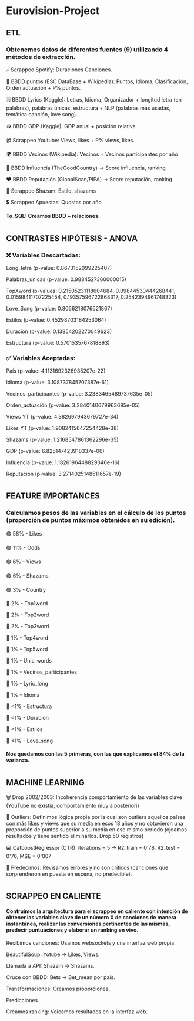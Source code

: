 # Eurovision-Project

## ETL
### Obtenemos datos de diferentes fuentes (9) utilizando 4 métodos de extracción.
🎶 Scrappeo Spotify: Duraciones Canciones.

💯 BBDD puntos (ESC DataBase + Wikipedia): Puntos, Idioma, Clasificación, Orden actuación + P% puntos.

🗒️ BBDD Lyrics (Kaggle): Letras, Idioma, Organizador + longitud letra (en palabras), palabras únicas, estructura + NLP (palabras más usadas, temática canción, love song).

🪙 BBDD GDP (Kaggle): GDP anual + posición relativa

📹 Scrappeo Youtube: Views, likes + P% views, likes.

🌍 BBDD Vecinos (Wikipedia): Vecinos + Vecinos participantes por año

💪 BBDD Influencia (TheGoodCountry) -> Score influencia, ranking

❤️ BBDD Reputación (GlobalScan/PIPA) -> Score reputación, ranking

🔎 Scrappeo Shazam: Estilo, shazams

💲 Scrappeo Apuestas: Quostas por año

#### To_SQL: Creamos BBDD + relaciones.
#

## CONTRASTES HIPÓTESIS - ANOVA

### ❌ Variables Descartadas:
Long_letra (p-value: 0.8673152099225407)

Palabras_unicas (p-value: 0.9884527360000015)

TopXword (p-values: 0.21505231118604684, 0.09844530444268441, 0.01598411707225454, 0.19357596722868317, 0.2542394961748323)

Love_Song (p-value: 0.8066218076621867)

Estilos (p-value: 0.45298703184253064)

Duración (p-value: 0.13854202270049623)

Estructura (p-value: 0.5701535767818893)

### ✅ Variables Aceptadas:

País (p-value: 4.1131692326935207e-22)

Idioma (p-value: 3.108737845707387e-61)

Vecinos_participantes (p-value: 3.2383465489737635e-05)

Orden_actuación (p-value: 3.2840140679963695e-05)

Views YT (p-value: 4.382697943679727e-34)

Likes YT (p-value: 1.9082415647254428e-38)

Shazams (p-value: 1.2168547861362296e-35)

GDP (p-value: 6.825147423918337e-06)

Influencia (p-value: 1.1826196448829346e-16)

Reputación (p-value: 3.2714025148511657e-19)
#
## FEATURE IMPORTANCES
### Calculamos pesos de las variables en el cálculo de los puntos (proporción de puntos máximos obtenidos en su edición).

🟢 58% - Likes 

🟢 11% - Odds

🟢 6% - Views

🟢 6% - Shazams

🟢 3% - Country

🔴 2% - Top1word

🔴 2% - Top2word

🔴 2% - Top3word

🔴 1% - Top4word

🔴 1% - Top5word

🔴 1% - Unic_words

🔴 1% - Vecinos_participantes

🔴 1% - Lyric_long

🔴 1% - Idioma

🔴 <1% - Estructura

🔴 <1% - Duración

🔴 <1% - Estilos

🔴 <1% - Love_song 

#### Nos quedamos con las 5 primeras, con las que explicamos el 84% de la varianza.
#

## MACHINE LEARNING

🗑️ Drop 2002/2003: Incoherencia comportamiento de las variables clave (YouTube no existía, comportamiento muy a posteriori)

🤥 Outliers: Definimos lógica propia por la cual son outliers aquellos países con más likes y views que su media en esos 18 años y no obtuvieron una proporción de puntos superior a su media en ese mismo periodo (ojeamos resultados y tiene sentido eliminarlos. Drop 50 registros) 

💻 CatboostRegressor (CTR): iterations = 5 -> R2_train = 0'78, R2_test = 0'76, MSE = 0'007

🤔 Predecimos: Revisamos errores y no son críticos (canciones que sorprendieron en puesta en escena, no predecible).

#
## SCRAPPEO EN CALIENTE
#### Contruimos la arquitectura para el scrappeo en caliente con intención de obtener las variables clave de un número X de canciones de manera instantánea, realizar las conversiones pertinentes de las mismas, predecir puntuaciones y elaborar un ranking en vivo.

Recibimos canciones: Usamos websockets y una interfaz web propia.

BeautifulSoup: Yotube -> Likes, Views.

Llamada a API: Shazam -> Shazams.

Cruce con BBDD: Bets -> Bet_mean por país.

Transformaciones: Creamos proporciones.

Predicciones.

Creamos ranking: Volcamos resultados en la interfaz web.





